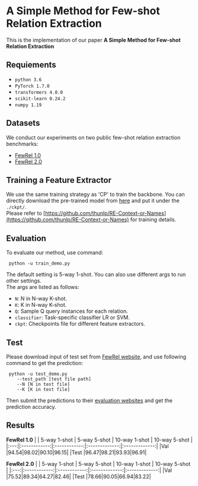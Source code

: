 # A Simple Method for Few-shot Relation Extraction
This is the implementation of our paper **A Simple Method for Few-shot Relation Extraction**

## Requiements
- `python 3.6`
- `PyTorch 1.7.0`
- `transformers 4.0.0`
- `scikit-learn 0.24.2`
- `numpy 1.19`


## Datasets
We conduct our experiments on two public few-shot relation extraction benchmarks:
- [FewRel 1.0](https://thunlp.github.io/1/fewrel1.html)
- [FewRel 2.0](https://thunlp.github.io/2/fewrel2_da.html)



## Training a Feature Extractor
We use the same training strategy as 'CP' to train the backbone. 
You can directly download the pre-trained model from [here](https://drive.google.com/file/d/1rnSYhyyYn6ZbQCcJ6e-hG3-OH2PIQQdT/view?usp=sharing)
and put it under the `./ckpt/`. \
Please refer to [https://github.com/thunlp/RE-Context-or-Names](https://github.com/thunlp/RE-Context-or-Names) for training details.

## Evaluation
To evaluate our method, use command: 
 ```
  python -u train_demo.py
```
The default setting is 5-way 1-shot. You can also use different args to run other settings. \
The args are listed as follows: 
- `N`: N in N-way K-shot.
- `K`: K in N-way K-shot.
- `Q`: Sample Q query instances for each relation.
- `classifier`: Task-specific classifier LR or SVM.
- `ckpt`: Checkpoints file for different feature extractors.

## Test
Please download input of test set from [FewRel website](https://competitions.codalab.org/competitions/27980),
and use following command to get the prediction:
```
 python -u test_demo.py 
    --test_path [test file path]
    --N [N in test file]
    --K [K in test file]
```
Then submit the predictions to their [evaluation websites](https://competitions.codalab.org/competitions/27980) and get the prediction accuracy.

## Results
**FewRel 1.0**
|     | 5-way 1-shot | 5-way 5-shot | 10-way 1-shot | 10-way 5-shot |
|:---:|:------------:|:------------:|:-------------:|:-------------:|
|Val  |94.54|98.02|90.10|96.15|
|Test |96.47|98.21|93.93|96.91|

**FewRel 2.0**
|     | 5-way 1-shot | 5-way 5-shot | 10-way 1-shot | 10-way 5-shot |
|:---:|:------------:|:------------:|:-------------:|:-------------:|
|Val  |75.52|89.34|64.27|82.46|
|Test |78.66|90.05|66.94|83.22|

